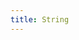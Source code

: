 ```yaml
---
title: String
---
```

<style type="text/css">
#string {
    position: relative;
    overflow: hidden;
    height: 100%;
}
.string_point {
    width: 2em;
    height: 2em;
    position: absolute;
    margin-top: -1em;
    margin-left: -1em;
    border-radius: 1em;
    box-sizing: border-box;
    background-color: white;
    border: 0.33em black solid;
}
.dark .string_point{
    background-color: black;
    border-color: white;
}

.string_point:first-child,
.string_point:last-child {
    background-color: black;
}
.dark .string_point:first-child,
.dark .string_point:last-child {
    background-color: white;
}
</style>
<div id="string"></div>
<script type="text/javascript">
(function () {
    var string_node = document.getElementById('string');
    var items = 11;
    for (var i = 0; i < items; i++) {
        item_node = document.createElement('div');
        item_node.className = 'string_point';
        item_node.style.left = 100 * i / (items - 1) + '%';
        string_node.appendChild(item_node);
    }

    var drag_active = false;

    function render(rx, ry) {
        var w = window.innerWidth;
        var h = window.innerHeight;

        var nodes = string_node.childNodes;
        var steps = nodes.length - 1;

        rx = Math.max(1 / steps, Math.min((steps - 1) / steps, rx));

        for (var i = 0; i < nodes.length; i++) {
            var n = nodes[i];
            var x = i / (nodes.length - 1);
            var y = ry;
            if (x < rx) {
                y = x / rx * ry;
            } else {
                y = (1 - x) / (1 - rx) * ry;
            }
            y += 1;
            y *= window.innerHeight / 2;
            n.style.top = y + 'px';
        }
    }

    function start_drag(rx, ry) {
        render(rx, ry);
        drag_active = true;
    };
    function stop_drag() {
        drag_active = false;
    };
    function drag(rx, ry) {
        render(rx, ry);
    };

    var content_node = document.getElementById('content');
    content_node.onmousedown = function (e) {
        var rx = e.clientX / window.innerWidth;
        var ry = 2 * e.clientY / window.innerHeight - 1;
        start_drag(rx, ry);
    };
    content_node.onmouseup = function (e) {
        stop_drag();
    };
    content_node.onmouseleav = function (e) {
        stop_drag();
    };
    content_node.onmousemove = function (e) {
        if (drag_active) {
            var rx = e.clientX / window.innerWidth;
            var ry = 2 * e.clientY / window.innerHeight - 1;
            drag(rx, ry);
        }
    };

    render(0.5, 0);

})();
</script>

